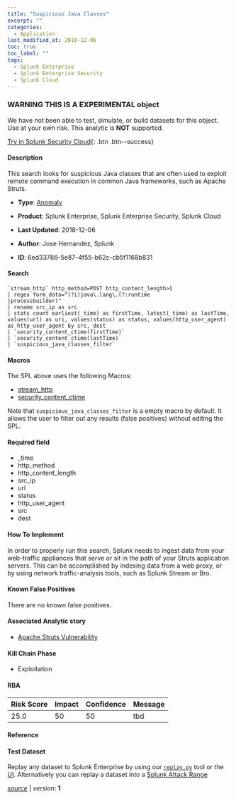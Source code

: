 ```yaml
---
title: "Suspicious Java Classes"
excerpt: ""
categories:
  - Application
last_modified_at: 2018-12-06
toc: true
toc_label: ""
tags:
  - Splunk Enterprise
  - Splunk Enterprise Security
  - Splunk Cloud
---
```


###  WARNING THIS IS A EXPERIMENTAL object
We have not been able to test, simulate, or build datasets for this object. Use at your own risk. This analytic is **NOT** supported.


[Try in Splunk Security Cloud](https://www.splunk.com/en_splunk_app_enrichmentus/cyber-security.html){: .btn .btn--success}

#### Description

This search looks for suspicious Java classes that are often used to exploit remote command execution in common Java frameworks, such as Apache Struts.

- **Type**: [Anomaly](https://github.com/splunk/security_content/wiki/object-Analytic-Types)
- **Product**: Splunk Enterprise, Splunk Enterprise Security, Splunk Cloud


- **Last Updated**: 2018-12-06
- **Author**: Jose Hernandez, Splunk
- **ID**: 6ed33786-5e87-4f55-b62c-cb5f1168b831

#### Search

```
`stream_http` http_method=POST http_content_length>1 
| regex form_data="(?i)java\.lang\.(?:runtime
|processbuilder)" 
| rename src_ip as src 
| stats count earliest(_time) as firstTime, latest(_time) as lastTime, values(url) as uri, values(status) as status, values(http_user_agent) as http_user_agent by src, dest 
| `security_content_ctime(firstTime)` 
| `security_content_ctime(lastTime)` 
| `suspicious_java_classes_filter`
```

#### Macros
The SPL above uses the following Macros:
* [stream_http](https://github.com/splunk/security_content/blob/develop/macros/stream_http.yml)
* [security_content_ctime](https://github.com/splunk/security_content/blob/develop/macros/security_content_ctime.yml)

Note that `suspicious_java_classes_filter` is a empty macro by default. It allows the user to filter out any results (false positives) without editing the SPL.

#### Required field
* _time
* http_method
* http_content_length
* src_ip
* url
* status
* http_user_agent
* src
* dest


#### How To Implement
In order to properly run this search, Splunk needs to ingest data from your web-traffic appliances that serve or sit in the path of your Struts application servers. This can be accomplished by indexing data from a web proxy, or by using network traffic-analysis tools, such as Splunk Stream or Bro.

#### Known False Positives
There are no known false positives.

#### Associated Analytic story
* [Apache Struts Vulnerability](/stories/apache_struts_vulnerability)


#### Kill Chain Phase
* Exploitation



#### RBA

| Risk Score  | Impact      | Confidence   | Message      |
| ----------- | ----------- |--------------|--------------|
| 25.0 | 50 | 50 | tbd |




#### Reference


#### Test Dataset
Replay any dataset to Splunk Enterprise by using our [`replay.py`](https://github.com/splunk/attack_data#using-replaypy) tool or the [UI](https://github.com/splunk/attack_data#using-ui).
Alternatively you can replay a dataset into a [Splunk Attack Range](https://github.com/splunk/attack_range#replay-dumps-into-attack-range-splunk-server)



[*source*](https://github.com/splunk/security_content/tree/develop/detections/experimental/application/suspicious_java_classes.yml) \| *version*: **1**